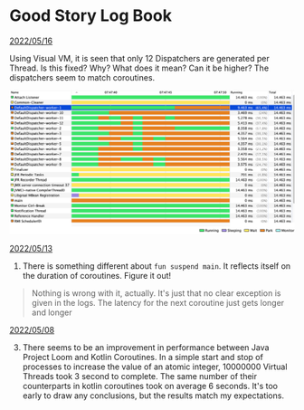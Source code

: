 # Good Story Log Book

<ins>2022/05/16</ins>

Using Visual VM, it is seen that only 12 Dispatchers are generated per Thread. Is this fixed? Why? What does it mean? Can it be higher? The dispatchers seem to match coroutines.

![alt text](./docs/20220516/VisualVMCatch20220516075334.png)


<ins>2022/05/13</ins>

1. There is something different about `fun suspend main`. It reflects itself on the duration of coroutines. Figure it out!
>Nothing is wrong with it, actually. It's just that no clear exception is given in the logs. The latency for the next coroutine just gets longer and longer

<ins>2022/05/08</ins>

3. There seems to be an improvement in performance between Java Project Loom and Kotlin Coroutines. In a simple start and stop of processes to increase the value of an atomic integer, 10000000 Virtual Threads took 3 second to complete. The same number of their counterparts in kotlin coroutines took
   on average 6 seconds. It's too early to draw any conclusions, but the results match my expectations.